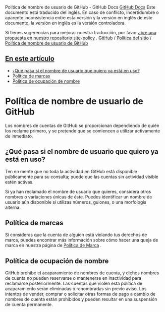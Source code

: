 Política de nombre de usuario de GitHub - GitHub Docs
[GitHub Docs](/es)
Este documento está traducido del inglés. En caso de conflicto, incertidumbre o aparente inconsistencia entre esta versión y la versión en inglés de este documento, la versión en inglés es la versión controladora.

Si tienes sugerencias para mejorar nuestra traducción, por favor
[abre una propuesta en nuestro repositorio site-policy](https://github.com/github/site-policy/issues)
.
[GitHub](/es/github)
/
[Política del sitio](/es/github/site-policy)
/
[Política de nombre de usuario de GitHub](/es/github/site-policy/github-username-policy)

## [En este artículo](#in-this-article)
- [¿Qué pasa si el nombre de usuario que quiero ya está en uso?](#what-if-the-username-i-want-is-already-taken)
- [Política de marcas](#trademark-policy)
- [Política de ocupación de nombre](#name-squatting-policy)

# Política de nombre de usuario de GitHub

Los nombres de cuentas de GitHub se proporcionan dependiendo de quién los reclame primero, y se pretende que se comiencen a utilizar activamente de inmediato.

## ¿Qué pasa si el nombre de usuario que quiero ya está en uso?

Ten en mente que no toda la actividad en GitHub está disponible públicamente para su consulta; puede que las cuentas sin actividad visible estén activas.

Si ya han reclamado el nombre de usuario que quieres, considera otros nombres o variaciones únicas de éste. Puedes identificar un nombre de usuario aún disponible si utilizas números, guiones, o una morfología alterna.

## Política de marcas

Si consideras que la cuenta de alguien está violando tus derechos de marca, puedes encontrar más información sobre cómo hacer una queja de marca en nuestra página de
[Política de Marca](/es/articles/github-trademark-policy)
.

## Política de ocupación de nombre

GitHub prohibe el acaparamiento de nombres de cuenta, y dichos nombres de cuenta no pueden reservarse o mantenerse en inactividad para reclamarse posteriormente. Las cuentas que violen esta política de acaparamiento serán eliminadas o renombradas sin previo aviso. Los intentos de vender, comprar o solicitar otras formas de pago a cambio de nombres de cuenta están prohibidos y pueden resultar en una suspensión de cuenta permanente.
